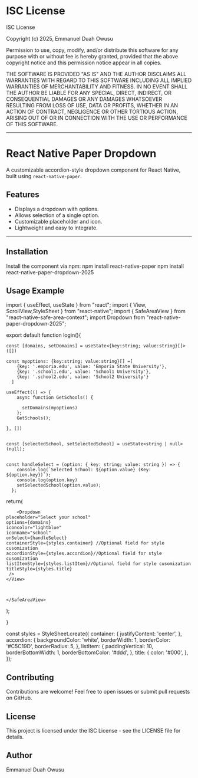 # ISC License

ISC License

Copyright (c) 2025, Emmanuel Duah Owusu

Permission to use, copy, modify, and/or distribute this software for any purpose with or without fee is hereby granted, provided that the above copyright notice and this permission notice appear in all copies.

THE SOFTWARE IS PROVIDED "AS IS" AND THE AUTHOR DISCLAIMS ALL WARRANTIES WITH REGARD TO THIS SOFTWARE INCLUDING ALL IMPLIED WARRANTIES OF MERCHANTABILITY AND FITNESS. IN NO EVENT SHALL THE AUTHOR BE LIABLE FOR ANY SPECIAL, DIRECT, INDIRECT, OR CONSEQUENTIAL DAMAGES OR ANY DAMAGES WHATSOEVER RESULTING FROM LOSS OF USE, DATA OR PROFITS, WHETHER IN AN ACTION OF CONTRACT, NEGLIGENCE OR OTHER TORTIOUS ACTION, ARISING OUT OF OR IN CONNECTION WITH THE USE OR PERFORMANCE OF THIS SOFTWARE.

---

# React Native Paper Dropdown

A customizable accordion-style dropdown component for React Native, built using `react-native-paper`.

## Features
- Displays a dropdown with options.
- Allows selection of a single option.
- Customizable placeholder and icon.
- Lightweight and easy to integrate.

---

## Installation

Install the component via npm:
npm install react-native-paper
npm install react-native-paper-dropdown-2025

## Usage Example

import { useEffect, useState } from "react";
import { View, ScrollView,StyleSheet } from "react-native";
import { SafeAreaView } from "react-native-safe-area-context";
import Dropdown from "react-native-paper-dropdown-2025";


export default function login(){

    const [domains, setDomains] = useState<{key:string; value:string}[]>([])
    
    const myoptions: {key:string; value:string}[] =[
        {key: '.emporia.edu', value: 'Emporia State University'},
        {key: '.school1.edu', value: 'School1 University'},
        {key: '.school2.edu', value: 'School2 University'}
      ]

    useEffect(() => {
        async function GetSchools() {
          
          setDomains(myoptions)
        };  
        GetSchools();
    
    }, [])

    
    const [selectedSchool, setSelectedSchool] = useState<string | null>(null);


    const handleSelect = (option: { key: string; value: string }) => {
        console.log(`Selected School: ${option.value} (Key: ${option.key})`);
        console.log(option.key)
        setSelectedSchool(option.value);
      };



return(

<ScrollView>
    <SafeAreaView>
    <View>

        <Dropdown
    placeholder="Select your school"
    options={domains}
    iconcolor="lightblue"
    iconname="school"
    onSelect={handleSelect}
    containerStyle={styles.container} //Optional field for style cusomization
    accordionStyle={styles.accordion}//Optional field for style cusomization
    listItemStyle={styles.listItem}//Optional field for style cusomization
    titleStyle={styles.title}
     />
    </View>



    </SafeAreaView>
    
</ScrollView>
    

);



}

const styles = StyleSheet.create({
    container: {
      justifyContent: 'center',
    },
    accordion: {
      backgroundColor: 'white', 
      borderWidth: 1,
      borderColor: '#C5C19D',
      borderRadius: 5,
    },
    listItem: {
      paddingVertical: 10,
      borderBottomWidth: 1,
      borderBottomColor: '#ddd', 
    },
    title: {
        color: '#000',
      },
  });




## Contributing
Contributions are welcome! Feel free to open issues or submit pull requests on GitHub.

## License
This project is licensed under the ISC License - see the LICENSE file for details.

## Author
Emmanuel Duah Owusu
